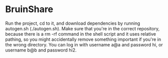 # BruinShare

Run the project, cd to it, and download dependencies by running autogen.sh (./autogen.sh). Make sure that you're in the correct repository, because there is a rm -rf command in the shell script and it uses relative pathing, so you might accidentally remove something important if you're in the wrong directory. You can log in with username a@a and password hi, or username b@b and password hi2.
